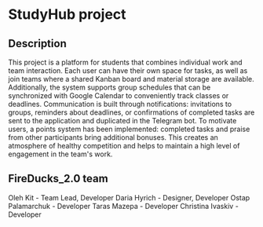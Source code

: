 # StudyHub project

## Description

This project is a platform for students that combines individual work and team interaction. Each user can have their own space for tasks, as well as join teams where a shared Kanban board and material storage are available. Additionally, the system supports group schedules that can be synchronized with Google Calendar to conveniently track classes or deadlines. Communication is built through notifications: invitations to groups, reminders about deadlines, or confirmations of completed tasks are sent to the application and duplicated in the Telegram bot. To motivate users, a points system has been implemented: completed tasks and praise from other participants bring additional bonuses. This creates an atmosphere of healthy competition and helps to maintain a high level of engagement in the team's work.

## FireDucks_2.0 team

Oleh Kit - Team Lead, Developer
Daria Hyrich - Designer, Developer
Ostap Palamarchuk - Developer
Taras Mazepa - Developer
Christina Ivaskiv - Developer 
